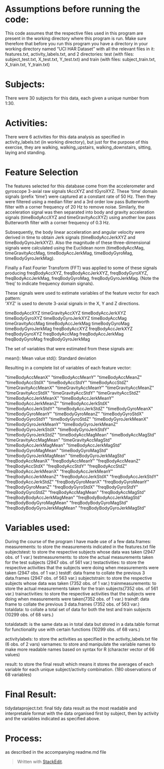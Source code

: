
Assumptions before running the code:
===============================

This code assumes that the respective files used in this program are present in the working directory where this program is run. Make sure therefore that before you run this program you have a directory in your working directory named “UCI HAR Dataset” with all the relevant files in it: features.txt, activity_labels.txt, and 2 directories: test (with files: subject_test.txt, X_test.txt, Y_test.txt) and train (with files: subject_train.txt, X_train.txt, Y_train.txt)
 
Subjects:
======
There were 30 subjects for this data, each given a unique number from 1:30.

Activities:
=======
There were 6 activities for this data analysis as specified in activity_labels.txt (in working directory), but just for the purpose of this exercise, they are walking, walking_upstairs, walking_downstairs, sitting, laying and standing.

Feature Selection 
=============

The features selected for this database come from the accelerometer and gyroscope 3-axial raw signals tAccXYZ and tGyroXYZ. These ‘time’ domain signals (prefix ‘time’) were captured at a constant rate of 50 Hz. Then they were filtered using a median filter and a 3rd order low pass Butterworth filter with a corner frequency of 20 Hz to remove noise. Similarly, the acceleration signal was then separated into body and gravity acceleration signals (timeBodyAccXYZ and timeGravityAccXYZ) using another low pass Butterworth filter with a corner frequency of 0.3 Hz. 

Subsequently, the body linear acceleration and angular velocity were derived in time to obtain Jerk signals (timeBodyAccJerkXYZ and timeBodyGyroJerkXYZ). Also the magnitude of these three-dimensional signals were calculated using the Euclidean norm (timeBodyAccMag, timeGravityAccMag, timeBodyAccJerkMag, timeBodyGyroMag, timeBodyGyroJerkMag). 

Finally a Fast Fourier Transform (FFT) was applied to some of these signals producing freqBodyAccXYZ, freqBodyAccJerkXYZ, freqBodyGyroXYZ, freqBodyAccJerkMag, freqBodyGyroMag, freqBodyGyroJerkMag. (Note the ‘freq’ to indicate frequency domain signals). 

These signals were used to estimate variables of the feature vector for each pattern:  
'XYZ' is used to denote 3-axial signals in the X, Y and Z directions.

timeBodyAccXYZ
timeGravityAccXYZ
timeBodyAccJerkXYZ
timeBodyGyroXYZ
timeBodyGyroJerkXYZ
timeBodyAccMag
timeGravityAccMag
timeBodyAccJerkMag
timeBodyGyroMag
timeBodyGyroJerkMag
freqBodyAccXYZ
freqBodyAccJerkXYZ
freqBodyGyroXYZ
freqBodyAccMag
freqBodyAccJerkMag
freqBodyGyroMag
freqBodyGyroJerkMag

The set of variables that were estimated from these signals are: 

mean(): Mean value
std(): Standard deviation

Resulting in a complete list of variables of each feature vector:

"timeBodyAccMeanX"
"timeBodyAccMeanY"
"timeBodyAccMeanZ"
"timeBodyAccStdX"
"timeBodyAccStdY"
"timeBodyAccStdZ"
"timeGravityAccMeanX"
"timeGravityAccMeanY"
"timeGravityAccMeanZ"
"timeGravityAccStdX"
"timeGravityAccStdY"
"timeGravityAccStdZ"
"timeBodyAccJerkMeanX"
"timeBodyAccJerkMeanY"
"timeBodyAccJerkMeanZ"
"timeBodyAccJerkStdX"
"timeBodyAccJerkStdY"
"timeBodyAccJerkStdZ"
"timeBodyGyroMeanX"
"timeBodyGyroMeanY"
"timeBodyGyroMeanZ"
"timeBodyGyroStdX"
"timeBodyGyroStdY"
"timeBodyGyroStdZ"
"timeBodyGyroJerkMeanX"
"timeBodyGyroJerkMeanY"
"timeBodyGyroJerkMeanZ"
"timeBodyGyroJerkStdX"
"timeBodyGyroJerkStdY"
"timeBodyGyroJerkStdZ"
"timeBodyAccMagMean"
"timeBodyAccMagStd"
"timeGravityAccMagMean"
"timeGravityAccMagStd"
"timeBodyAccJerkMagMean"
"timeBodyAccJerkMagStd"
"timeBodyGyroMagMean"
"timeBodyGyroMagStd"
"timeBodyGyroJerkMagMean"
"timeBodyGyroJerkMagStd"
"freqBodyAccMeanX"
"freqBodyAccMeanY"
"freqBodyAccMeanZ"
"freqBodyAccStdX"
"freqBodyAccStdY"
"freqBodyAccStdZ"
"freqBodyAccJerkMeanX"
"freqBodyAccJerkMeanY"
"freqBodyAccJerkMeanZ"
"freqBodyAccJerkStdX"
"freqBodyAccJerkStdY"
"freqBodyAccJerkStdZ"
"freqBodyGyroMeanX"
"freqBodyGyroMeanY"
"freqBodyGyroMeanZ"
"freqBodyGyroStdX"
"freqBodyGyroStdY"
"freqBodyGyroStdZ"
"freqBodyAccMagMean"
"freqBodyAccMagStd"
"freqBodyBodyAccJerkMagMean"
"freqBodyBodyAccJerkMagStd"
"freqBodyBodyGyroMagMean"
"freqBodyBodyGyroMagStd"
"freqBodyBodyGyroJerkMagMean"
"freqBodyBodyGyroJerkMagStd"

Variables used:
==============
During the course of the program I have made use of a few data.frames:
measurements: to store the measurements indicated in the features.txt file
subjectstest: to store the respective subjects whose data was taken (2947 obs. of 1 var.)
testmeasurements: to store the actual measurements taken for the test subjects (2947 obs. of 561 var.)
testactivities: to store the respective activities that the subjects were doing when measurements were taken (2947 obs. of 1 var.)
testdf: data frame to collate the previous 3 data.frames (2947 obs. of 563 var.)
subjectstrain: to store the respective subjects whose data was taken (7352 obs. of 1 var.)
trainmeasurements: to store the actual measurements taken for the train subjects(7352 obs. of 561 var.)
trainactivities: to store the respective activities that the subjects were doing when measurements were taken(7352 obs. of 1 var.)
traindf: data frame to collate the previous 3 data.frames (7352 obs. of 563 var.)
totaldata: to collate a total set of data for both the test and train subjects (10299 obs. of 68 vars.)

totaldatadt: is the same data as in total data but stored in a data.table format for functionality use with certain functions (10299 obs. of 68 vars.)

activitylabels: to store the activities as specified in the activity_labels.txt file (6 obs. of 2 vars)
varnames: to store and manipulate the variable names to make more readable names based on syntax for R (character vector of 66 values)

result: to store the final result which means it stores the averages of each variable for each unique subject/activity combination. (180 observations of 68 variables)

Final Result:
=========

tidydataproject.txt: final tidy data result as the most readable and interpretable format with the data organised first by subject, then by activity and the variables indicated as specified above.

Process:
======
as described in the accompanying readme.md file


> Written with [StackEdit](https://stackedit.io/).